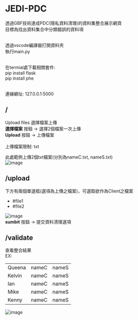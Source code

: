 # JEDI-PDC

透過GBF技術達成PDC(隱私資料清理)的資料集整合展示網頁  <br />
目標為找出資料集合中分類錯誤的資料項  <br />

 <br />
透過vscode編譯器打開資料夾 <br />
執行main.py   <br />
<br />

在termial處下載相關套件:   <br />
pip install flask   <br />
pip install phe   <br />

 <br />
連線網址: 127.0.0.1:5000 <br />

## /
Upload files 選擇檔案上傳  <br />
**選擇檔案** 按鈕 → 選擇2個檔案一次上傳  <br />
**Upload**  按鈕 → 上傳檔案  <br />  
上傳檔案限制: txt  <br />

此處範例上傳2個txt檔案(分別為nameC.txt, nameS.txt)  <br />
![image](https://user-images.githubusercontent.com/55148438/164232516-e12224c1-20ad-442c-b5f4-007200b4ad67.png)


## /upload
下方有兩個單選框(選項為上傳之檔案)，可選取欲作為Client之檔案  <br />
-   #file1
-   #file2

![image](https://user-images.githubusercontent.com/55148438/164232802-9fb197c7-7bd2-4ee3-9422-f5647d4cb03c.png)
<br />
**sumbit** 按鈕 → 提交資料清理選項  <br />


## /validate
查看整合結果  <br />
EX:
<table>
    <tr>
        <td>Queena</td>
        <td>nameC</td>
        <td>nameS</td>
    </tr>
    <tr>
        <td>Kelvin</td>
        <td>nameC</td>
        <td>nameS</td>
    </tr>
    <tr>
        <td>Ian</td>
        <td>nameC</td>
        <td>nameS</td>
    </tr>
    <tr>
        <td>Mike</td>
        <td>nameC</td>
        <td>nameS</td>
    </tr>
    <tr>
        <td>Kenny</td>
        <td>nameC</td>
        <td>nameS</td>
    </tr>
</table>

![image](https://user-images.githubusercontent.com/55148438/164233338-05b55960-a5b3-42d5-b57d-362c334df2e1.png)
